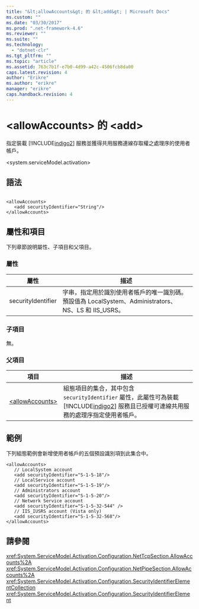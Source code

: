 ```yaml
---
title: "&lt;allowAccounts&gt; 的 &lt;add&gt; | Microsoft Docs"
ms.custom: ""
ms.date: "03/30/2017"
ms.prod: ".net-framework-4.6"
ms.reviewer: ""
ms.suite: ""
ms.technology: 
  - "dotnet-clr"
ms.tgt_pltfrm: ""
ms.topic: "article"
ms.assetid: 763c7b1f-e7b0-4d99-a42c-4506fcb8da00
caps.latest.revision: 4
author: "Erikre"
ms.author: "erikre"
manager: "erikre"
caps.handback.revision: 4
---
```

# &lt;allowAccounts&gt; 的 &lt;add&gt;
指定裝載 [!INCLUDE[indigo2](../../../../../includes/indigo2-md.md)] 服務並獲得共用服務連線存取權之處理序的使用者帳戶。  
  
 \<system.serviceModel.activation\>  
  
## 語法  
  
```  
  
<allowAccounts>  
   <add securityIdentifier="String"/>  
</allowAccounts>  
```  
  
## 屬性和項目  
 下列章節說明屬性、子項目和父項目。  
  
### 屬性  
  
|屬性|描述|  
|--------|--------|  
|securityIdentifier|字串，指定用於識別使用者帳戶的唯一識別碼。  預設值為 LocalSystem、Administrators、NS、LS 和 IIS\_USRS。|  
  
### 子項目  
 無。  
  
### 父項目  
  
|項目|描述|  
|--------|--------|  
|[\<allowAccounts\>](../../../../../docs/framework/configure-apps/file-schema/wcf/allowaccounts.md)|組態項目的集合，其中包含 `securityIdentifier` 屬性，此屬性可為裝載 [!INCLUDE[indigo2](../../../../../includes/indigo2-md.md)] 服務且已授權可連線共用服務的處理序指定使用者帳戶。|  
  
## 範例  
 下列組態範例會新增使用者帳戶的五個預設識別項到此集合中。  
  
```  
<allowAccounts>  
   // LocalSystem account  
   <add securityIdentifier="S-1-5-18"/>  
   // LocalService account  
   <add securityIdentifier="S-1-5-19"/>  
   // Administrators account  
   <add securityIdentifier="S-1-5-20"/>  
   // Network Service account  
   <add securityIdentifier="S-1-5-32-544" />  
   // IIS_IUSRS account (Vista only)  
   <add securityIdentifier="S-1-5-32-568"/>  
</allowAccounts>  
```  
  
## 請參閱  
 <xref:System.ServiceModel.Activation.Configuration.NetTcpSection.AllowAccounts%2A>   
 <xref:System.ServiceModel.Activation.Configuration.NetPipeSection.AllowAccounts%2A>   
 <xref:System.ServiceModel.Activation.Configuration.SecurityIdentifierElementCollection>   
 <xref:System.ServiceModel.Activation.Configuration.SecurityIdentifierElement>